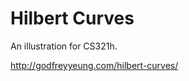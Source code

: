<h1>Hilbert Curves</h1>

An illustration for CS321h.

<a href="http://godfreyyeung.com/hilbert-curves/">http://godfreyyeung.com/hilbert-curves/</a>